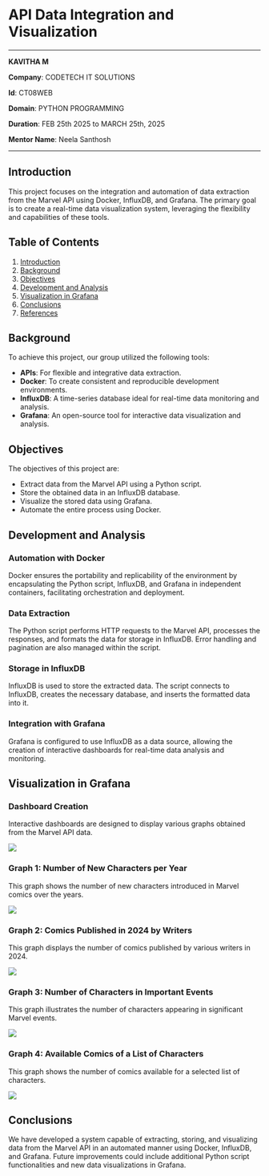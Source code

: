 #  API Data Integration and Visualization
---
**KAVITHA M**  

**Company**: CODETECH IT SOLUTIONS  

**Id**: CT08WEB

**Domain**: PYTHON PROGRAMMING 

**Duration**: FEB 25th 2025 to MARCH 25th, 2025 

**Mentor Name**:  Neela Santhosh

----

## Introduction
This project focuses on the integration and automation of data extraction from the Marvel API using Docker, InfluxDB, and Grafana. The primary goal is to create a real-time data visualization system, leveraging the flexibility and capabilities of these tools.

## Table of Contents
1. [Introduction](#introduction)
2. [Background](#background)
3. [Objectives](#objectives)
4. [Development and Analysis](#development-and-analysis)
5. [Visualization in Grafana](#visualization-in-grafana)
6. [Conclusions](#conclusions)
7. [References](#references)

## Background
To achieve this project, our group utilized the following tools:
- **APIs**: For flexible and integrative data extraction.
- **Docker**: To create consistent and reproducible development environments.
- **InfluxDB**: A time-series database ideal for real-time data monitoring and analysis.
- **Grafana**: An open-source tool for interactive data visualization and analysis.

## Objectives
The objectives of this project are:
- Extract data from the Marvel API using a Python script.
- Store the obtained data in an InfluxDB database.
- Visualize the stored data using Grafana.
- Automate the entire process using Docker.

## Development and Analysis
### Automation with Docker
Docker ensures the portability and replicability of the environment by encapsulating the Python script, InfluxDB, and Grafana in independent containers, facilitating orchestration and deployment.

### Data Extraction
The Python script performs HTTP requests to the Marvel API, processes the responses, and formats the data for storage in InfluxDB. Error handling and pagination are also managed within the script.

### Storage in InfluxDB
InfluxDB is used to store the extracted data. The script connects to InfluxDB, creates the necessary database, and inserts the formatted data into it.

### Integration with Grafana
Grafana is configured to use InfluxDB as a data source, allowing the creation of interactive dashboards for real-time data analysis and monitoring.

## Visualization in Grafana
### Dashboard Creation
Interactive dashboards are designed to display various graphs obtained from the Marvel API data.

![](/img/dashboard.png)

### Graph 1: Number of New Characters per Year
This graph shows the number of new characters introduced in Marvel comics over the years.

![](/img/graphic1.png)

### Graph 2: Comics Published in 2024 by Writers
This graph displays the number of comics published by various writers in 2024.

![](/img/graphic2.png)

### Graph 3: Number of Characters in Important Events
This graph illustrates the number of characters appearing in significant Marvel events.

![](/img/graphic3.png)

### Graph 4: Available Comics of a List of Characters
This graph shows the number of comics available for a selected list of characters.

![](/img/graphic4.png)

## Conclusions
We have developed a system capable of extracting, storing, and visualizing data from the Marvel API in an automated manner using Docker, InfluxDB, and Grafana. Future improvements could include additional Python script functionalities and new data visualizations in Grafana.
